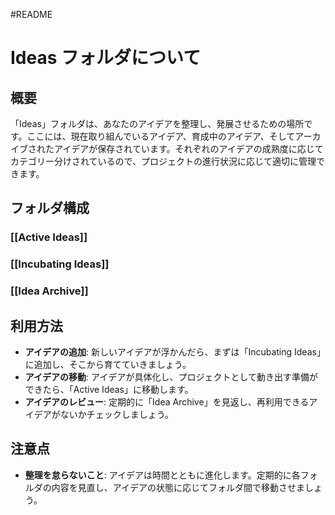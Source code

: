 #README 
# Ideas フォルダについて

## 概要
「Ideas」フォルダは、あなたのアイデアを整理し、発展させるための場所です。ここには、現在取り組んでいるアイデア、育成中のアイデア、そしてアーカイブされたアイデアが保存されています。それぞれのアイデアの成熟度に応じてカテゴリー分けされているので、プロジェクトの進行状況に応じて適切に管理できます。

## フォルダ構成

### [[Active Ideas]]

### [[Incubating Ideas]]

### [[Idea Archive]]

## 利用方法

- **アイデアの追加**: 新しいアイデアが浮かんだら、まずは「Incubating Ideas」に追加し、そこから育てていきましょう。
- **アイデアの移動**: アイデアが具体化し、プロジェクトとして動き出す準備ができたら、「Active Ideas」に移動します。
- **アイデアのレビュー**: 定期的に「Idea Archive」を見返し、再利用できるアイデアがないかチェックしましょう。
## 注意点

- **整理を怠らないこと**: アイデアは時間とともに進化します。定期的に各フォルダの内容を見直し、アイデアの状態に応じてフォルダ間で移動させましょう。